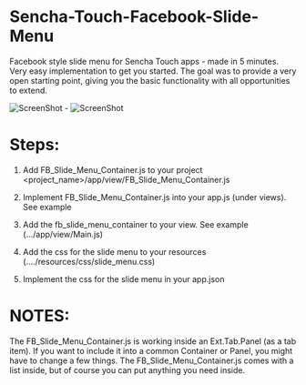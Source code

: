 Sencha-Touch-Facebook-Slide-Menu
================================

Facebook style slide menu for Sencha Touch apps - made in 5 minutes.
Very easy implementation to get you started. The goal was to provide a very open starting point, giving you the basic functionality with all opportunities to extend.



![ScreenShot](https://raw.github.com/klauswaiss/Sencha-Touch-Facebook-Slide-Menu/master/screen01.png)  - 
![ScreenShot](https://raw.github.com/klauswaiss/Sencha-Touch-Facebook-Slide-Menu/master/screen02.png)




Steps:
==========

1. Add FB_Slide_Menu_Container.js to your project <project_name>/app/view/FB_Slide_Menu_Container.js

2. Implement FB_Slide_Menu_Container.js  into your app.js (under views). See example

3. Add the fb_slide_menu_container to your view. See example (.../app/view/Main.js)

4. Add the css for the slide menu to your resources (..../resources/css/slide_menu.css)

5. Implement the css for the slide menu in your app.json


NOTES:
=========

The FB_Slide_Menu_Container.js is working inside an Ext.Tab.Panel (as a tab item). If you want to include it into a common Container or Panel, you might have to change a few things.
The FB_Slide_Menu_Container.js  comes with a list inside, but of course you can put anything you need inside.

